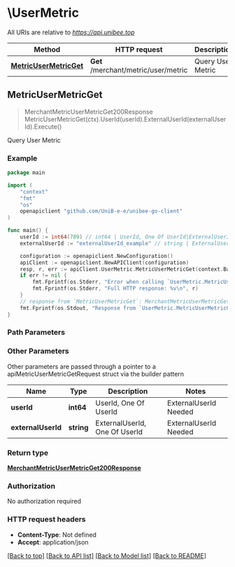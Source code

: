 # \UserMetric

All URIs are relative to *https://api.unibee.top*

Method | HTTP request | Description
------------- | ------------- | -------------
[**MetricUserMetricGet**](UserMetric.md#MetricUserMetricGet) | **Get** /merchant/metric/user/metric | Query User Metric



## MetricUserMetricGet

> MerchantMetricUserMetricGet200Response MetricUserMetricGet(ctx).UserId(userId).ExternalUserId(externalUserId).Execute()

Query User Metric

### Example

```go
package main

import (
	"context"
	"fmt"
	"os"
	openapiclient "github.com/UniB-e-e/unibee-go-client"
)

func main() {
	userId := int64(789) // int64 | UserId, One Of UserId|ExternalUserId Needed (optional)
	externalUserId := "externalUserId_example" // string | ExternalUserId, One Of UserId|ExternalUserId Needed (optional)

	configuration := openapiclient.NewConfiguration()
	apiClient := openapiclient.NewAPIClient(configuration)
	resp, r, err := apiClient.UserMetric.MetricUserMetricGet(context.Background()).UserId(userId).ExternalUserId(externalUserId).Execute()
	if err != nil {
		fmt.Fprintf(os.Stderr, "Error when calling `UserMetric.MetricUserMetricGet``: %v\n", err)
		fmt.Fprintf(os.Stderr, "Full HTTP response: %v\n", r)
	}
	// response from `MetricUserMetricGet`: MerchantMetricUserMetricGet200Response
	fmt.Fprintf(os.Stdout, "Response from `UserMetric.MetricUserMetricGet`: %v\n", resp)
}
```

### Path Parameters



### Other Parameters

Other parameters are passed through a pointer to a apiMetricUserMetricGetRequest struct via the builder pattern


Name | Type | Description  | Notes
------------- | ------------- | ------------- | -------------
 **userId** | **int64** | UserId, One Of UserId|ExternalUserId Needed | 
 **externalUserId** | **string** | ExternalUserId, One Of UserId|ExternalUserId Needed | 

### Return type

[**MerchantMetricUserMetricGet200Response**](MerchantMetricUserMetricGet200Response.md)

### Authorization

No authorization required

### HTTP request headers

- **Content-Type**: Not defined
- **Accept**: application/json

[[Back to top]](#) [[Back to API list]](../README.md#documentation-for-api-endpoints)
[[Back to Model list]](../README.md#documentation-for-models)
[[Back to README]](../README.md)

